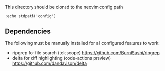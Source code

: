 This directory should be cloned to the neovim config path

```
:echo stdpath('config')
```

## Dependencies
The following must be manually installed for all configured features to work:
- ripgrep for file search (telescope) https://github.com/BurntSushi/ripgrep
- delta for diff highlighting (code-actions preview) https://github.com/dandavison/delta

